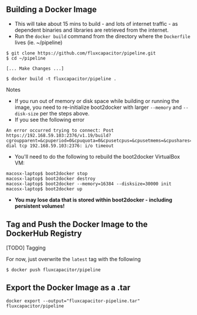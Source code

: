 ## Building a Docker Image
* This will take about 15 mins to build - and lots of internet traffic - as dependent binaries and libraries are retrieved from the internet.
* Run the `docker build` command from the directory where the `Dockerfile` lives (ie. ~/pipeline)

```
$ git clone https://github.com/fluxcapacitor/pipeline.git
$ cd ~/pipeline

[... Make Changes ...]

$ docker build -t fluxcapacitor/pipeline .
```
Notes
* If you run out of memory or disk space while building or running the image, you need to re-initialize boot2docker with larger `--memory` and `--disk-size` per the steps above.
* If you see the following error
```
An error occurred trying to connect: Post https://192.168.59.103:2376/v1.19/build?cgroupparent=&cpuperiod=0&cpuquota=0&cpusetcpus=&cpusetmems=&cpushares=0&dockerfile=Dockerfile&memory=0&memswap=0&rm=1&t=fluxcapacitor%2Fpipeline: dial tcp 192.168.59.103:2376: i/o timeout
```
* You'll need to do the following to rebuild the boot2docker VirtualBox VM:
```
macosx-laptop$ boot2docker stop
macosx-laptop$ boot2docker destroy
macosx-laptop$ boot2docker --memory=16384 --disksize=30000 init
macosx-laptop$ boot2docker up
```
* **You may lose data that is stored within boot2docker - including persistent volumes!**

## Tag and Push the Docker Image to the DockerHub Registry
[TODO] Tagging

For now, just overwrite the `latest` tag with the following
```
$ docker push fluxcapacitor/pipeline
```

## Export the Docker Image as a .tar
```
docker export --output="fluxcapacitor-pipeline.tar" fluxcapacitor/pipeline
```